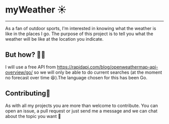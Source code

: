 # myWeather ☀️
---
As a fan of outdoor sports, I'm interested in knowing what the weather is like in the places I go. The purpose of this project is to tell you what the weather will be like at the location you indicate.


## But how? 👩‍💻

I will use a free API from https://rapidapi.com/blog/openweathermap-api-overview/go/ so we will only be able to do current searches (at the moment no forecast over time 😆).The language chosen for this has been Go.

## Contributing🤝

As with all my projects you are more than welcome to contribute. You can open an issue, a pull request or just send me a message and we can chat about the topic you want 🚀